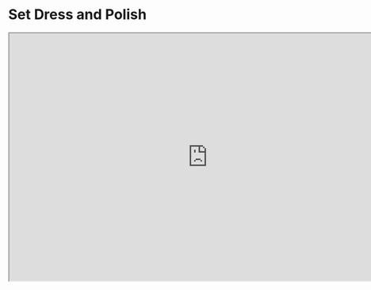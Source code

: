 # Set Dress and Polish

<p><iframe title="YouTube video player" src="https://www.youtube.com/embed/WRIZtSaHMzQ?si=H62a0wEqg0fyUD99" width="800" height="500" allowfullscreen="allowfullscreen" allow="accelerometer; autoplay; clipboard-write; encrypted-media; gyroscope; picture-in-picture; web-share"></iframe></p>